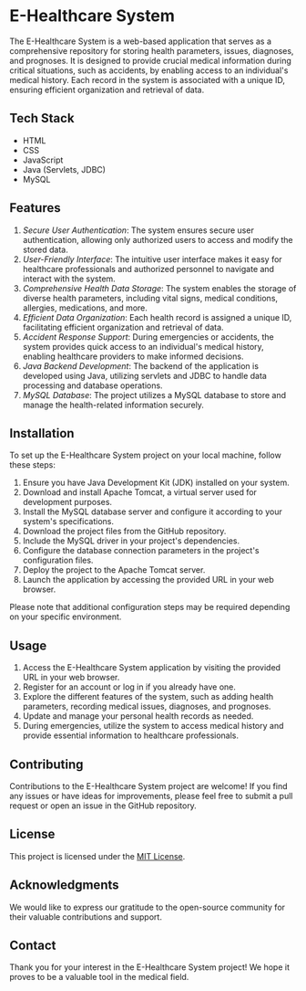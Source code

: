 # E-Healthcare System

The E-Healthcare System is a web-based application that serves as a comprehensive repository for storing health parameters, issues, diagnoses, and prognoses. It is designed to provide crucial medical information during critical situations, such as accidents, by enabling access to an individual's medical history. Each record in the system is associated with a unique ID, ensuring efficient organization and retrieval of data.

## Tech Stack

- HTML
- CSS
- JavaScript
- Java (Servlets, JDBC)
- MySQL

## Features

1. *Secure User Authentication*: The system ensures secure user authentication, allowing only authorized users to access and modify the stored data.
2. *User-Friendly Interface*: The intuitive user interface makes it easy for healthcare professionals and authorized personnel to navigate and interact with the system.
3. *Comprehensive Health Data Storage*: The system enables the storage of diverse health parameters, including vital signs, medical conditions, allergies, medications, and more.
4. *Efficient Data Organization*: Each health record is assigned a unique ID, facilitating efficient organization and retrieval of data.
5. *Accident Response Support*: During emergencies or accidents, the system provides quick access to an individual's medical history, enabling healthcare providers to make informed decisions.
6. *Java Backend Development*: The backend of the application is developed using Java, utilizing servlets and JDBC to handle data processing and database operations.
7. *MySQL Database*: The project utilizes a MySQL database to store and manage the health-related information securely.

## Installation

To set up the E-Healthcare System project on your local machine, follow these steps:

1. Ensure you have Java Development Kit (JDK) installed on your system.
2. Download and install Apache Tomcat, a virtual server used for development purposes.
3. Install the MySQL database server and configure it according to your system's specifications.
4. Download the project files from the GitHub repository.
5. Include the MySQL driver in your project's dependencies.
6. Configure the database connection parameters in the project's configuration files.
7. Deploy the project to the Apache Tomcat server.
8. Launch the application by accessing the provided URL in your web browser.

Please note that additional configuration steps may be required depending on your specific environment.

## Usage

1. Access the E-Healthcare System application by visiting the provided URL in your web browser.
2. Register for an account or log in if you already have one.
3. Explore the different features of the system, such as adding health parameters, recording medical issues, diagnoses, and prognoses.
4. Update and manage your personal health records as needed.
5. During emergencies, utilize the system to access medical history and provide essential information to healthcare professionals.

## Contributing

Contributions to the E-Healthcare System project are welcome! If you find any issues or have ideas for improvements, please feel free to submit a pull request or open an issue in the GitHub repository.

## License

This project is licensed under the [MIT License](LICENSE).

## Acknowledgments

We would like to express our gratitude to the open-source community for their valuable contributions and support.

## Contact

Thank you for your interest in the E-Healthcare System project! We hope it proves to be a valuable tool in the medical field.
